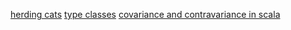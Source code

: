 [herding cats](http://eed3si9n.com/herding-cats/)
[type classes](http://debasishg.blogspot.co.uk/2010/06/scala-implicits-type-classes-here-i.html)
[covariance and contravariance in scala](https://www.atlassian.com/blog/software-teams/covariance-and-contravariance-in-scala)
